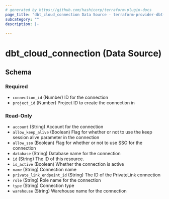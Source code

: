 ```yaml
---
# generated by https://github.com/hashicorp/terraform-plugin-docs
page_title: "dbt_cloud_connection Data Source - terraform-provider-dbt-cloud"
subcategory: ""
description: |-
  
---
```


# dbt_cloud_connection (Data Source)





<!-- schema generated by tfplugindocs -->
## Schema

### Required

- `connection_id` (Number) ID for the connection
- `project_id` (Number) Project ID to create the connection in

### Read-Only

- `account` (String) Account for the connection
- `allow_keep_alive` (Boolean) Flag for whether or not to use the keep session alive parameter in the connection
- `allow_sso` (Boolean) Flag for whether or not to use SSO for the connection
- `database` (String) Database name for the connection
- `id` (String) The ID of this resource.
- `is_active` (Boolean) Whether the connection is active
- `name` (String) Connection name
- `private_link_endpoint_id` (String) The ID of the PrivateLink connection
- `role` (String) Role name for the connection
- `type` (String) Connection type
- `warehouse` (String) Warehouse name for the connection


